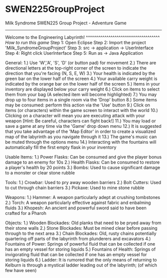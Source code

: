 # SWEN225GroupProject

Milk Syndrome SWEN225 Group Project - Adventure Game

____________________________________
Welcome to the Engineering Labyrinth!
^^^^^^^^^^^^^^^^^^^^^^^^^^^^^^^^^^^^
*How to run this game*
Step 1: Open Eclipse
Step 2: Import the project 'Milk_SyndromeGroupProject'
Step 3: src -> application -> UserInterface
Step 4: Right click UserInterface
Step 5: Run as -> Java Application

General:
1.) Use 'W','A', 'S', 'D' (or button pad) for movement
2.) There are directional letters at the top-right corner of the screen to indicate
    the direction that you're facing (N, S, E, W)
3.) Your health is indicated by the green bar on the lower half of the screen
4.) Your available carry weight is indicated by the orange bar on the lower half of the screen
5.) Items in your inventory are displayed below your carry weight
6.) Click on items to select them from your bag (A selected item will become highlighted)
7.) You may drop up to four items in a single room via the 'Drop' button
8.) Some items may be consumed: perform this action via the 'Use' button
9.) Click on items (or characters) within the game screen to interact with the world
10.) Clicking on a character will mean you are executing attack with your weapon
    [Hint: Be careful, characters can fight back!]
11.) You may load or save a game at any time via the 'Game' drop down menu
12.) It is suggested that you take advantage of the 'Map Editor' in order to create a
    visualized map of the labyrinth as you navigate through it
13.) The game's music can be muted through the options menu
14.) Interacting with the fountains will automatically fill the first empty flask in your inventory

Usable Items:
1.) Power Flasks: Can be consumed and give the player bonus damage to an enemy for 10s
2.) Health Flasks: Can be consumed to restore a player's health by 20 points
3.) Bombs: Used to cause significant damage to a monster or clear stone rubble

Tools:
1.) Crowbar: Used to pry away wooden barriers
2.) Bolt Cutters: Used to cut through chain barriers
3.) Pickaxe: Used to mine stone rubble

Weapons:
1.) Hammer: A weapon particularly adept at crushing tombstones
2.) Torch: A weapon particularly effective against fabric and enbalming fluids
3.) Khopesh: An ancient and powerful sword said to have been crafted for a Pharoh

Objects:
1.) Wooden Blockades: Old planks that need to be pryed away from their stone walls
2.) Stone Blockades: Must be mined clear before passing through to the next area
3.) Chain Blockades: Old, rusty chains potentially quartering off parts of the labyrinth
    from plunderers and excavators
4.) Fountains of Power: Springs of powerful fluid that can be collected if one has an
    empty vessel for storing liquids
5.) Fountains of Health: Springs of invigorating fluid that can be collected if one has an
    empty vessel for storing liquids
6.) Ladder: It is rumored that the only means of returning to Kelburn is through a mystical
    ladder leading out of the labyrinth; (of which few have seen)